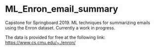 # ML_Enron_email_summary
Capstone for Springboard 2019. ML techniques for summarizing emails using the Enron dataset. Currently a work in progress.

The data is provided for free at the following link: https://www.cs.cmu.edu/~./enron/
